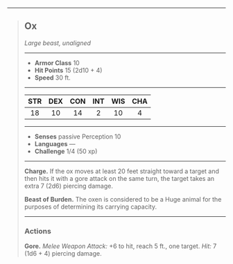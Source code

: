 ***
> ## Ox
> *Large beast, unaligned*
> 
> ***
> 
> - **Armor Class** 10
> - **Hit Points** 15 (2d10 + 4)
> - **Speed** 30 ft.
> 
> ***
> 
> |STR|DEX|CON|INT|WIS|CHA|
> |:---:|:---:|:---:|:---:|:---:|:---:|
> |18|10|14|2|10|4|
> 
> ***
> 
> - **Senses** passive Perception 10
> - **Languages** —
> - **Challenge** 1/4 (50 xp)
> 
> ***
> 
> **Charge.** If the ox moves at least 20 feet straight toward a target and then hits it with a gore attack on the same turn, the target takes an extra 7 (2d6) piercing damage.
> 
> **Beast of Burden.** The oxen is considered to be a Huge animal for the purposes of determining its carrying capacity.
> 
> ***
> 
> ### Actions
> **Gore.** *Melee Weapon Attack:* +6 to hit, reach 5 ft., one target. *Hit:* 7 (1d6 + 4) piercing damage.